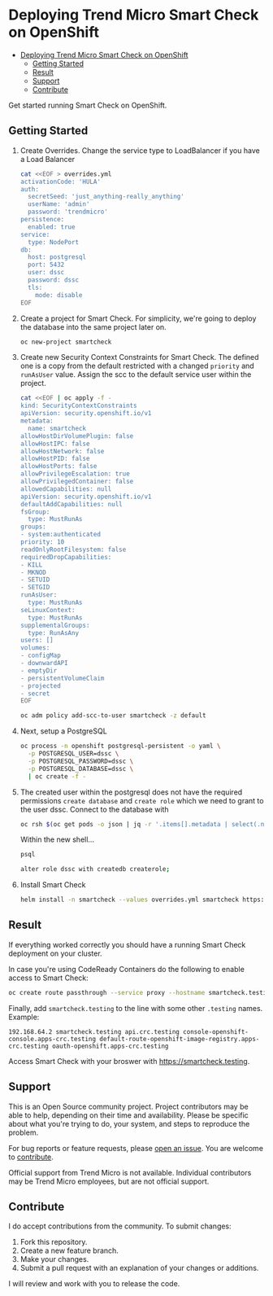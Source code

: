 # Deploying Trend Micro Smart Check on OpenShift

- [Deploying Trend Micro Smart Check on OpenShift](#deploying-trend-micro-smart-check-on-openshift)
  - [Getting Started](#getting-started)
  - [Result](#result)
  - [Support](#support)
  - [Contribute](#contribute)

Get started running Smart Check on OpenShift.

## Getting Started

1. Create Overrides. Change the service type to LoadBalancer if you have a Load Balancer

    ```sh
    cat <<EOF > overrides.yml
    activationCode: 'HULA'
    auth:
      secretSeed: 'just_anything-really_anything'
      userName: 'admin'
      password: 'trendmicro'
    persistence:
      enabled: true
    service:
      type: NodePort
    db:
      host: postgresql
      port: 5432
      user: dssc
      password: dssc
      tls:
        mode: disable
    EOF
    ```

2. Create a project for Smart Check. For simplicity, we're going to deploy the database into the same project later on.

    ```sh
    oc new-project smartcheck
    ```

3. Create new Security Context Constraints for Smart Check. The defined one is a copy from the default restricted with a changed `priority` and `runAsUser` value. Assign the scc to the default service user within the project.

    ```sh
    cat <<EOF | oc apply -f -
    kind: SecurityContextConstraints
    apiVersion: security.openshift.io/v1
    metadata:
      name: smartcheck
    allowHostDirVolumePlugin: false
    allowHostIPC: false
    allowHostNetwork: false
    allowHostPID: false
    allowHostPorts: false
    allowPrivilegeEscalation: true
    allowPrivilegedContainer: false
    allowedCapabilities: null
    apiVersion: security.openshift.io/v1
    defaultAddCapabilities: null
    fsGroup:
      type: MustRunAs
    groups:
    - system:authenticated
    priority: 10
    readOnlyRootFilesystem: false
    requiredDropCapabilities:
    - KILL
    - MKNOD
    - SETUID
    - SETGID
    runAsUser:
      type: MustRunAs
    seLinuxContext:
      type: MustRunAs
    supplementalGroups:
      type: RunAsAny
    users: []
    volumes:
    - configMap
    - downwardAPI
    - emptyDir
    - persistentVolumeClaim
    - projected
    - secret
    EOF

    oc adm policy add-scc-to-user smartcheck -z default
    ```

4. Next, setup a PostgreSQL

    ```sh
    oc process -n openshift postgresql-persistent -o yaml \
      -p POSTGRESQL_USER=dssc \
      -p POSTGRESQL_PASSWORD=dssc \
      -p POSTGRESQL_DATABASE=dssc \
      | oc create -f -
    ```

5. The created user within the postgresql does not have the required permissions `create database` and `create role` which we need to grant to the user dssc. Connect to the database with

    ```sh
    oc rsh $(oc get pods -o json | jq -r '.items[].metadata | select(.name | startswith("postgres")) | .name' | grep -v deploy)
    ```

    Within the new shell...

    ```sh
    psql
    ```

    ```sh
    alter role dssc with createdb createrole;
    ```

6. Install Smart Check

    ```sh
    helm install -n smartcheck --values overrides.yml smartcheck https://github.com/deep-security/smartcheck-helm/archive/master.tar.gz
    ```

## Result

If everything worked correctly you should have a running Smart Check deployment on your cluster.

In case you're using CodeReady Containers do the following to enable access to Smart Check:

```sh
oc create route passthrough --service proxy --hostname smartcheck.testing
```

Finally, add `smartcheck.testing` to the line with some other `.testing` names. Example:

```
192.168.64.2 smartcheck.testing api.crc.testing console-openshift-console.apps-crc.testing default-route-openshift-image-registry.apps-crc.testing oauth-openshift.apps-crc.testing
```

Access Smart Check with your broswer with <https://smartcheck.testing>.

## Support

This is an Open Source community project. Project contributors may be able to help, depending on their time and availability. Please be specific about what you're trying to do, your system, and steps to reproduce the problem.

For bug reports or feature requests, please [open an issue](../../issues). You are welcome to [contribute](#contribute).

Official support from Trend Micro is not available. Individual contributors may be Trend Micro employees, but are not official support.

## Contribute

I do accept contributions from the community. To submit changes:

1. Fork this repository.
1. Create a new feature branch.
1. Make your changes.
1. Submit a pull request with an explanation of your changes or additions.

I will review and work with you to release the code.
